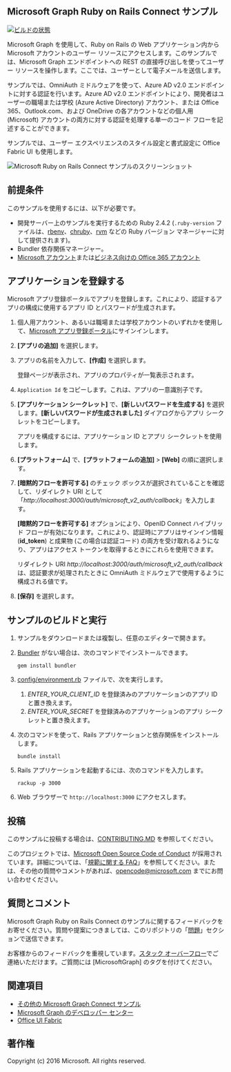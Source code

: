 ## <a name="microsoft-graph-ruby-on-rails-connect-sample"></a>Microsoft Graph Ruby on Rails Connect サンプル

[![ビルドの状態](https://api.travis-ci.org/microsoftgraph/ruby-connect-rest-sample.svg?branch=master)](https://travis-ci.org/microsoftgraph/ruby-connect-rest-sample)

Microsoft Graph を使用して、Ruby on Rails の Web アプリケーション内から Microsoft アカウントのユーザー リソースにアクセスします。このサンプルでは、Microsoft Graph エンドポイントへの REST の直接呼び出しを使ってユーザー リソースを操作します。ここでは、ユーザーとして電子メールを送信します。

サンプルでは、OmniAuth ミドルウェアを使って、Azure AD v2.0 エンドポイントに対する認証を行います。Azure AD v2.0 エンドポイントにより、開発者はユーザーの職場または学校 (Azure Active Directory) アカウント、または Office 365、Outlook.com、および OneDrive の各アカウントなどの個人用 (Microsoft) アカウントの両方に対する認証を処理する単一のコード フローを記述することができます。

サンプルでは、ユーザー エクスペリエンスのスタイル設定と書式設定に Office Fabric UI も使用します。

![Microsoft Ruby on Rails Connect サンプルのスクリーンショット](/readme-images/Microsoft-Graph-Ruby-Connect-UI.png)

## <a name="prerequisites"></a>前提条件

このサンプルを使用するには、以下が必要です。

- 開発サーバー上のサンプルを実行するための Ruby 2.4.2 (`.ruby-version` ファイルは、[rbenv](https://github.com/rbenv/rbenv#choosing-the-ruby-version)、[chruby](https://github.com/postmodern/chruby#auto-switching)、[rvm](https://rvm.io/workflow/projects) などの Ruby バージョン マネージャーに対して提供されます)。
- Bundler 依存関係マネージャー。
- [Microsoft アカウント](https://www.outlook.com/)または[ビジネス向けの Office 365 アカウント](https://msdn.microsoft.com/en-us/office/office365/howto/setup-development-environment#bk_Office365Account)

## <a name="register-the-application"></a>アプリケーションを登録する

Microsoft アプリ登録ポータルでアプリを登録します。これにより、認証するアプリの構成に使用するアプリ ID とパスワードが生成されます。

1. 個人用アカウント、あるいは職場または学校アカウントのいずれかを使用して、[Microsoft アプリ登録ポータル](https://apps.dev.microsoft.com/)にサインインします。

2. **[アプリの追加]** を選択します。

3. アプリの名前を入力して、**[作成]** を選択します。

    登録ページが表示され、アプリのプロパティが一覧表示されます。

4. `Application Id` をコピーします。これは、アプリの一意識別子です。

5. **[アプリケーション シークレット]** で、**[新しいパスワードを生成する]** を選択します。**[新しいパスワードが生成されました]** ダイアログからアプリ シークレットをコピーします。

    アプリを構成するには、アプリケーション ID とアプリ シークレットを使用します。

6. **[プラットフォーム]** で、**[プラットフォームの追加]** > **[Web]** の順に選択します。

7. **[暗黙的フローを許可する]** のチェック ボックスが選択されていることを確認して、リダイレクト URI として「*http://localhost:3000/auth/microsoft_v2_auth/callback*」を入力します。

    **[暗黙的フローを許可する]** オプションにより、OpenID Connect ハイブリッド フローが有効になります。これにより、認証時にアプリはサインイン情報 (**id_token**) と成果物 (この場合は認証コード) の両方を受け取れるようになり、アプリはアクセス トークンを取得するときにこれらを使用できます。

    リダイレクト URI *http://localhost:3000/auth/microsoft_v2_auth/callback* は、認証要求が処理されたときに OmniAuth ミドルウェアで使用するように構成される値です。

8. **[保存]** を選択します。

## <a name="build-and-run-the-sample"></a>サンプルのビルドと実行

1. サンプルをダウンロードまたは複製し、任意のエディターで開きます。
1. [Bundler](http://bundler.io/) がない場合は、次のコマンドでインストールできます。

    ```
    gem install bundler
    ```
2. [config/environment.rb](config/environment.rb) ファイルで、次を実行します。
    1. *ENTER_YOUR_CLIENT_ID* を登録済みのアプリケーションのアプリ ID と置き換えます。
    2. *ENTER_YOUR_SECRET* を登録済みのアプリケーションのアプリ シークレットと置き換えます。

3. 次のコマンドを使って、Rails アプリケーションと依存関係をインストールします。

    ```
    bundle install
    ```
4. Rails アプリケーションを起動するには、次のコマンドを入力します。

    ```
    rackup -p 3000
    ```
5. Web ブラウザーで ```http://localhost:3000``` にアクセスします。

<a name="contributing"></a>
## <a name="contributing"></a>投稿 ##

このサンプルに投稿する場合は、[CONTRIBUTING.MD](/CONTRIBUTING.md) を参照してください。

このプロジェクトでは、[Microsoft Open Source Code of Conduct](https://opensource.microsoft.com/codeofconduct/) が採用されています。詳細については、「[規範に関する FAQ](https://opensource.microsoft.com/codeofconduct/faq/)」を参照してください。または、その他の質問やコメントがあれば、[opencode@microsoft.com](mailto:opencode@microsoft.com) までにお問い合わせください。

## <a name="questions-and-comments"></a>質問とコメント

Microsoft Graph Ruby on Rails Connect のサンプルに関するフィードバックをお寄せください。質問や提案につきましては、このリポジトリの「[問題](https://github.com/microsoftgraph/ruby-connect-rest-sample/issues)」セクションで送信できます。

お客様からのフィードバックを重視しています。[スタック オーバーフロー](http://stackoverflow.com/questions/tagged/office365+or+microsoftgraph)でご連絡いただけます。ご質問には [MicrosoftGraph] のタグを付けてください。

## <a name="see-also"></a>関連項目

- [その他の Microsoft Graph Connect サンプル](https://github.com/MicrosoftGraph?utf8=%E2%9C%93&query=-Connect)
- [Microsoft Graph のデベロッパー センター](http://graph.microsoft.io)
- [Office UI Fabric](https://github.com/OfficeDev/Office-UI-Fabric)

## <a name="copyright"></a>著作権
Copyright (c) 2016 Microsoft. All rights reserved.
